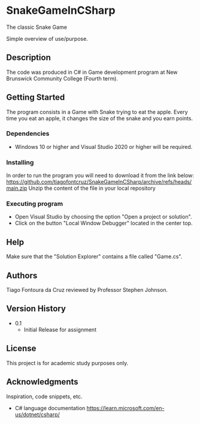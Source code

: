 # SnakeGameInCSharp
The classic Snake Game

Simple overview of use/purpose.

## Description

The code was produced in C# in Game development program at New Brunswick Community College (Fourth term).

## Getting Started

The program consists in a Game with Snake trying to eat the apple. Every time you eat an apple, it changes the size of the snake and you earn points.

### Dependencies

* Windows 10 or higher and Visual Studio 2020 or higher will be required.

### Installing

In order to run the program you will need to download it from the link below:
https://github.com/tiagofontcruz/SnakeGameInCSharp/archive/refs/heads/main.zip
Unzip the content of the file in your local repository 

### Executing program

* Open Visual Studio by choosing the option "Open a project or solution".
* Click on the button "Local Window Debugger" located in the center top.

## Help

Make sure that the "Solution Explorer" contains a file called "Game.cs".

## Authors

Tiago Fontoura da Cruz reviewed by Professor Stephen Johnson.

## Version History

* 0.1
    * Initial Release for assignment

## License

This project is for academic study purposes only.

## Acknowledgments

Inspiration, code snippets, etc.
* C# language documentation
https://learn.microsoft.com/en-us/dotnet/csharp/

